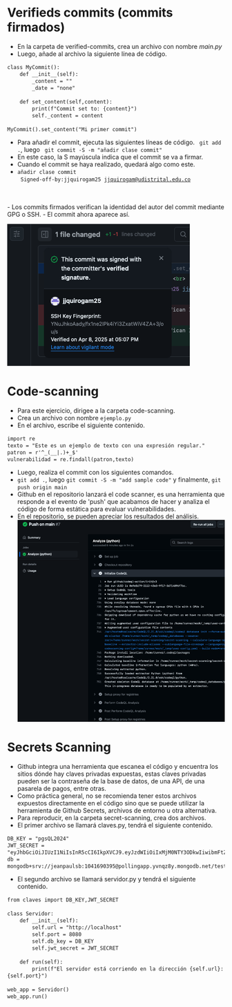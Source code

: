 # Verifieds commits (commits firmados)
- En la carpeta de verified-commits, crea un archivo con nombre *main.py*
- Luego, añade al archivo la siguiente línea de código.
```
class MyCommit():
    def __init__(self):
        _content = ""
        _date = "none"

    def set_content(self,content):
        print(f"Commit set to: {content}")
        self._content = content

MyCommit().set_content("Mi primer commit")
```
- Para añadir el commit, ejecuta las siguientes líneas de código.
` git add .`, luego
` git commit -S -m "añadir clase commit"`
- En este caso, la S mayúscula indica que el commit se va a firmar.
- Cuando el commit se haya realizado, quedará algo como este.
- <code>añadir clase commit <br>
    Signed-off-by:jjquirogam25 jjquirogam@udistrital.edu.co
</code>
- Los commits firmados verifican la identidad del autor del commit mediante GPG o SSH.  
- El commit ahora aparece así.

![alt text](/verified-commits/image.png)
# Code-scanning
- Para este ejercicio, dirigee a la carpeta code-scanning.
- Crea un archivo con nombre `ejemplo.py`
- En el archivo, escribe el siguiente contenido.
```
import re
texto = "Este es un ejemplo de texto con una expresión regular."
patron = r'^_(__|.)+_$'
vulnerabilidad = re.findall(patron,texto)
```
- Luego, realiza el commit con los siguientes comandos.
- `git add .`, luego `git commit -S -m "add sample code"` y finalmente, `git push origin main`
- Github en el repositorio lanzará el code scanner, es una herramienta que responde a el evento de 'push' que acabamos de hacer y analiza el código de forma estática para evaluar vulnerabilidades.
- En el repositorio, se pueden apreciar los resultados del análisis.
![alt text](/code-scanning/image.png)
# Secrets Scanning
- Github integra una herramienta que escanea el código y encuentra los sitios dónde hay claves privadas expuestas, estas claves privadas pueden ser la contraseña de la base de datos, de una API, de una pasarela de pagos, entre otras.
- Como práctica general, no se recomienda tener estos archivos expuestos directamente en el código sino que se puede utilizar la herramienta de Github Secrets, archivos de entorno u otra alternativa.
- Para reproducir, en la carpeta secret-scanning, crea dos archivos.
- El primer archivo se llamará claves.py, tendrá el siguiente contenido.
```
DB_KEY = "pgsQL2024"
JWT_SECRET = "eyJhbGciOiJIUzI1NiIsInR5cCI6IkpXVCJ9.eyJzdWIiOiIxMjM0NTY3ODkwIiwibmFtZSI6IkZhbHNlIFVzZXIiLCJpYXQiOjE1MTYyMzkwMjJ9.SflKxwRJSMeKKF2QT4fwpMeJf36POk6yJV_adQssw5c"
db = mongodb+srv://jeanpaulsb:1041690395@pollingapp.yvnqz8y.mongodb.net/test
```
- El segundo archivo se llamará servidor.py y tendrá el siguiente contenido.
```
from claves import DB_KEY,JWT_SECRET

class Servidor:
    def __init__(self):
        self.url = "http://localhost"
        self.port = 8080
        self.db_key = DB_KEY
        self.jwt_secret = JWT_SECRET
    
    def run(self):
        print(f"El servidor está corriendo en la dirección {self.url}:{self.port}")

web_app = Servidor()
web_app.run()
```